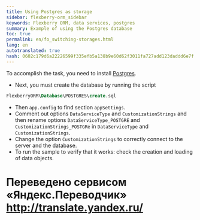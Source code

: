 ```yaml
--- 
title: Using Postgres as storage 
sidebar: flexberry-orm_sidebar 
keywords: Flexberry ORM, data services, postgres 
summary: Example of using the Postgres database 
toc: true 
permalink: en/fo_switching-storages.html 
lang: en 
autotranslated: true 
hash: 0602c179d6a22226599f335efb5a138b9e60d62f3011fa727add123daddd6e7f 
--- 
```


To accomplish the task, you need to install [Postgres](http://www.postgresql.org/). 

* Next, you must create the database by running the script 

```sql
FlexberryORM\Database\POSTGRES\create.sql
``` 

* Then `app.config` to find section `appSettings`. 
* Comment out options `DataServiceType` and `CustomizationStrings` and then rename options `DataServiceType_POSTGRE` and `CustomizationStrings_POSTGRe` in `DataServiceType` and `CustomizationStrings`. 
* Change the option `CustomizationStrings` to correctly connect to the server and the database. 
* To run the sample to verify that it works: check the creation and loading of data objects. 



 # Переведено сервисом «Яндекс.Переводчик» http://translate.yandex.ru/